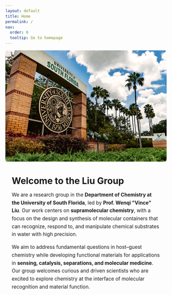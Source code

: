 ```yaml
---
layout: default
title: Home
permalink: /
nav:
  order: 0
  tooltip: Go to homepage
---
```


<!-- UNIVERSITY IMAGE BANNER -->
<div style="text-align: center; margin-bottom: 40px;">
  <img src="/assets/images/usf-campus.jpg" alt="University of South Florida Campus" style="max-width: 100%; height: auto; border-radius: 6px;">
</div>

<!-- LAB INTRODUCTION -->
<div style="max-width: 800px; margin: 0 auto; padding: 0 20px;">
  <h1 style="font-size: 2em; margin-bottom: 10px;">Welcome to the Liu Group</h1>

  <p style="font-size: 1.1em; line-height: 1.6;">
    We are a research group in the <strong>Department of Chemistry at the University of South Florida</strong>, led by <strong>Prof. Wenqi "Vince" Liu</strong>. Our work centers on <strong>supramolecular chemistry</strong>, with a focus on the design and synthesis of molecular containers that can recognize, respond to, and manipulate chemical substrates in water with high precision.
  </p>

  <p style="font-size: 1.1em; line-height: 1.6;">
    We aim to address fundamental questions in host–guest chemistry while developing functional materials for applications in <strong>sensing, catalysis, separations, and molecular medicine</strong>. Our group welcomes curious and driven scientists who are excited to explore chemistry at the interface of molecular recognition and material function.
  </p>
</div>

